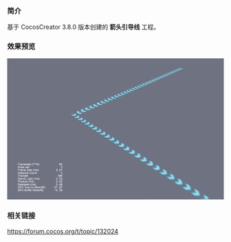 ### 简介
基于 CocosCreator 3.8.0 版本创建的 **箭头引导线** 工程。

### 效果预览
![image](../../../gif/202206/2022062001.gif)

### 相关链接
https://forum.cocos.org/t/topic/132024
